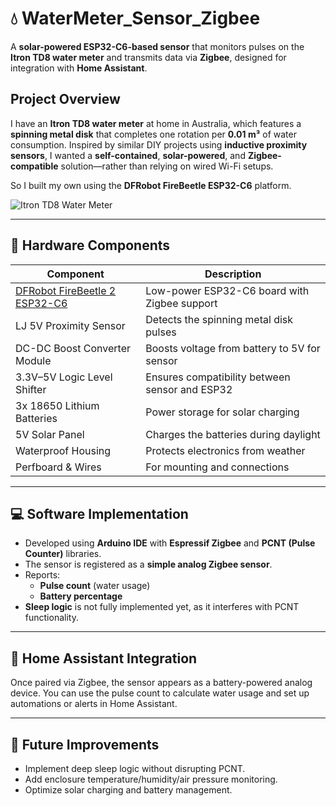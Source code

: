 
# 💧 WaterMeter_Sensor_Zigbee

A **solar-powered ESP32-C6-based sensor** that monitors pulses on the **Itron TD8 water meter** and transmits data via **Zigbee**, designed for integration with **Home Assistant**.

## Project Overview

I have an **Itron TD8 water meter** at home in Australia, which features a **spinning metal disk** that completes one rotation per **0.01 m³** of water consumption. Inspired by similar DIY projects using **inductive proximity sensors**, I wanted a **self-contained**, **solar-powered**, and **Zigbee-compatible** solution—rather than relying on wired Wi-Fi setups.

So I built my own using the **DFRobot FireBeetle ESP32-C6** platform.

![Itron TD8 Water Meter](https://5.imimg.com/data5/ANDROID/Default/2022/6/LH/GU/CT/16071330/product-jpeg-500x500.jpg)

---

## 🔧 Hardware Components

| Component | Description |
|----------|-------------|
| [DFRobot FireBeetle 2 ESP32-C6](https://www.dfrobot.com/product-2830.html) | Low-power ESP32-C6 board with Zigbee support |
| LJ 5V Proximity Sensor | Detects the spinning metal disk pulses |
| DC-DC Boost Converter Module | Boosts voltage from battery to 5V for sensor |
| 3.3V–5V Logic Level Shifter | Ensures compatibility between sensor and ESP32 |
| 3x 18650 Lithium Batteries | Power storage for solar charging |
| 5V Solar Panel | Charges the batteries during daylight |
| Waterproof Housing | Protects electronics from weather |
| Perfboard & Wires | For mounting and connections |

---

## 💻 Software Implementation

- Developed using **Arduino IDE** with **Espressif Zigbee** and **PCNT (Pulse Counter)** libraries.
- The sensor is registered as a **simple analog Zigbee sensor**.
- Reports:
  - **Pulse count** (water usage)
  - **Battery percentage**
- **Sleep logic** is not fully implemented yet, as it interferes with PCNT functionality.

---

## 🏡 Home Assistant Integration

Once paired via Zigbee, the sensor appears as a battery-powered analog device. You can use the pulse count to calculate water usage and set up automations or alerts in Home Assistant.

---

## 📌 Future Improvements

- Implement deep sleep logic without disrupting PCNT.
- Add enclosure temperature/humidity/air pressure monitoring.
- Optimize solar charging and battery management.
